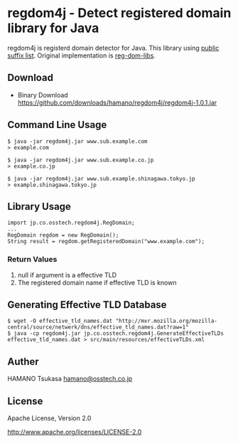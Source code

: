 regdom4j - Detect registered domain library for Java
====================================================

regdom4j is registerd domain detector for Java.
This library using [public suffix list](http://publicsuffix.org/).
Original implementation is [reg-dom-libs](http://www.dkim-reputation.org/regdom-libs/).

## Download
* Binary Download
    https://github.com/downloads/hamano/regdom4j/regdom4j-1.0.1.jar

## Command Line Usage

    $ java -jar regdom4j.jar www.sub.example.com
    > example.com
    
    $ java -jar regdom4j.jar www.sub.example.co.jp
    > example.co.jp
    
    $ java -jar regdom4j.jar www.sub.example.shinagawa.tokyo.jp
    > example.shinagawa.tokyo.jp

## Library Usage

    import jp.co.osstech.regdom4j.RegDomain;
    ...
    RegDomain regdom = new RegDomain();
    String result = regdom.getRegisteredDomain("www.example.com");

### Return Values
1) null if argument is a effective TLD
2) The registered domain name if effective TLD is known

## Generating Effective TLD Database
    $ wget -O effective_tld_names.dat "http://mxr.mozilla.org/mozilla-central/source/netwerk/dns/effective_tld_names.dat?raw=1"
    $ java -cp regdom4j.jar jp.co.osstech.regdom4j.GenerateEffectiveTLDs effective_tld_names.dat > src/main/resources/effectiveTLDs.xml

## Auther
HAMANO Tsukasa <hamano@osstech.co.jp>

## License
Apache License, Version 2.0

http://www.apache.org/licenses/LICENSE-2.0
